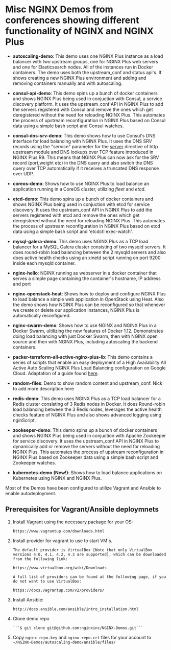 # Misc NGINX Demos from conferences showing different functionality of NGINX and NGINX Plus

* **autoscaling-demo**: This demo uses one NGINX Plus instance as a load balancer with two upstream groups, one for NGINX Plus web servers and one for Elasticsearch nodes.  All of the instances run in Docker containers. The demo uses both the upstream_conf and status api's.  If shows creating a new NGINX Plus environment and adding and removing containers manually and with autoscaling.

* **consul-api-demo**: This demo spins up a bunch of docker containers and shows NGINX Plus being used in conjuction with Consul, a service discovery platform. It uses the upstream_conf API in NGINX Plus to add the servers registered with Consul and remove the ones which get deregistered without the need for reloading NGINX Plus. This automates the process of upstream reconfiguration in NGINX Plus based on Consul data using a simple bash script and Consul watches.

* **consul-dns-srv-demo**: This demo shows how to use Consul's DNS interface for load balancing with NGINX Plus. It uses the DNS SRV records using the "service" parameter for the [server](http://nginx.org/en/docs/http/ngx_http_upstream_module.html#server) directive of http upstream module and DNS lookups over TCP feature introduced in NGINX Plus R9. This means that NGINX Plus can now ask for the SRV record (port,weight etc) in the DNS query and also switch the DNS query over TCP automatically if it receives a truncated DNS response over UDP.

* **coreos-demo**: Shows how to use NGINX Plus to load balance an application running in a CoreOS cluster,
utilizing *fleet* and *etcd*.

* **etcd-demo**: This demo spins up a bunch of docker containers and shows NGINX Plus being used in conjuction with etcd for service discovery. It uses the upstream_conf API in NGINX Plus to add the servers registered with etcd and remove the ones which get deregistered without the need for reloading NGINX Plus. This automates the process of upstream reconfiguration in NGINX Plus based on etcd data using a simple bash script and 'etcdctl exec-watch'.

* **mysql-galera-demo**: This demo uses NGINX Plus as a TCP load balancer for a MySQL Galera cluster consisting of two mysqld servers. It does round-robin load balancing between the 2 mysqld servers and also does active health checks using an xinetd script running on port 9200 inside each mysqld container.

* **nginx-hello**: NGINX running as webserver in a docker container that serves a simple page containing the container's hostname, IP address and port

* **nginx-openstack-heat**: Shows how to deploy and configure NGINX Plus to load balance a simple
web application in OpenStack using Heat. Also the demo shows how NGINX Plus can be reconfigured so that
whenever we create or delete our application instances, NGINX Plus is automatically reconfigured.

* **nginx-swarm-demo**:  Shows how to use NGINX and NGINX Plus in a Docker Swarm, ultilizing the new features of Docker 1.12.  Demonstrates doing load balancing with just Docker Swarm, then with NGINX open source and then with NGINX Plus, including autoscaling the backend containers.

* **packer-terraform-all-active-nginx-plus-lb**: This demo contains a series of scripts that enable an easy deployment of a High Availability All Active Auto Scaling NGINX Plus Load Balancing configuration on Google Cloud. Adaptation of a guide found [here](https://www.nginx.com/resources/deployment-guides/all-active-nginx-plus-load-balancing-gce/).

* **random-files**: Demo to show random content and upstream_conf. Nick to add more description here

* **redis-demo**: This demo uses NGINX Plus as a TCP load balancer for a Redis cluster consisting of 3 Redis nodes in Docker. It does Round-robin load balancing between the 3 Redis nodes, leverages the active health checks feature of NGINX Plus and also shows advanced logging using nginScript.

* **zookeeper-demo**: This demo spins up a bunch of docker containers and shows NGINX Plus being used in conjuction with Apache Zookeeper for service discovery. It uses the upstream_conf API in NGINX Plus to dynamically add or remove the servers without the need for reloading NGINX Plus. This automates the process of upstream reconfiguration in NGINX Plus based on Zookeeper data using a simple bash script and Zookeeper watches.

* **kubernetes-demo** **(New!)**: Shows how to load balance applications on Kubernetes using NGINX and NGINX Plus.

Most of the Demos have been configured to utilize Vagrant and Ansible to enable autodeployment.

## Prerequisites for Vagrant/Ansible deploymnets

1. Install Vagrant using the necessary package for your OS:

       https://www.vagrantup.com/downloads.html

1. Install provider for vagrant to use to start VM's.

       The default provider is VirtualBox [Note that only VirtualBox versions 4.0, 4.1, 4.2, 4.3 are supported], which can be downloaded from the following link:

       https://www.virtualbox.org/wiki/Downloads

       A full list of providers can be found at the following page, if you do not want to use VirtualBox:

       https://docs.vagrantup.com/v2/providers/

1. Install Ansible:

       http://docs.ansible.com/ansible/intro_installation.html

1. Clone demo repo

       ```$ git clone git@github.com:nginxinc/NGINX-Demos.git```

1. Copy ```nginx-repo.key``` and ```nginx-repo.crt``` files for your account to ```~/NGINX-Demos/autoscaling-demo/ansible/files/```

